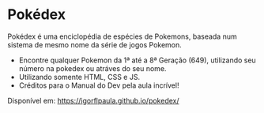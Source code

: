 # Pokédex
Pokédex é uma enciclopédia de espécies de Pokemons, baseada num sistema de mesmo nome da série de jogos Pokemon.

* Encontre qualquer Pokemon da 1ª até a 8ª Geração (649), utilizando seu número na pokedex ou atráves do seu nome.
* Utilizando somente HTML, CSS e JS.
* Créditos para o Manual do Dev pela aula incrível!

Disponível em: https://igorflpaula.github.io/pokedex/

